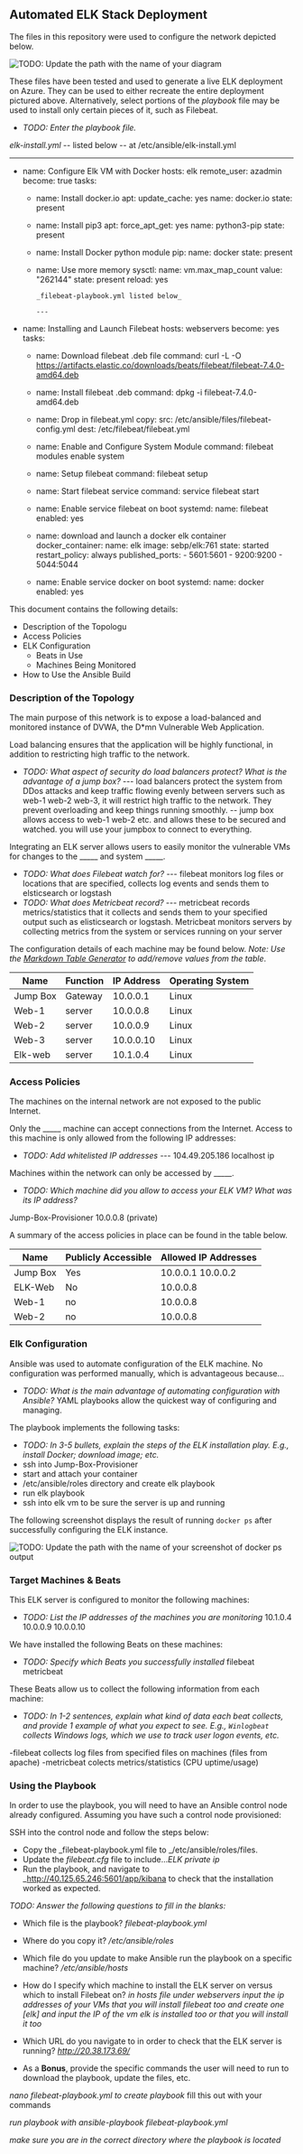 ## Automated ELK Stack Deployment

The files in this repository were used to configure the network depicted below.

![TODO: Update the path with the name of your diagram](Images/NetworkDiagram.png)

These files have been tested and used to generate a live ELK deployment on Azure. They can be used to either recreate the entire deployment pictured above. Alternatively, select portions of the _playbook_ file may be used to install only certain pieces of it, such as Filebeat.

  - _TODO: Enter the playbook file._

  _elk-install.yml_   -- listed below -- at /etc/ansible/elk-install.yml

  ---
- name: Configure Elk VM with Docker
  hosts: elk
  remote_user: azadmin
  become: true
  tasks:
    
  - name: Install docker.io
      apt:
        update_cache: yes
        name: docker.io
        state: present

  - name: Install pip3
      apt:
        force_apt_get: yes
        name: python3-pip
        state: present

  - name: Install Docker python module
      pip:
        name: docker
        state: present

  - name: Use more memory
      sysctl:
        name: vm.max_map_count
        value: "262144"
        state: present
        reload: yes


        _filebeat-playbook.yml listed below_

        ---
- name: Installing and Launch Filebeat
  hosts: webservers
  become: yes
  tasks:

  - name: Download filebeat .deb file
    command: curl -L -O https://artifacts.elastic.co/downloads/beats/filebeat/filebeat-7.4.0-amd64.deb

  - name: Install filebeat .deb
    command: dpkg -i filebeat-7.4.0-amd64.deb

  - name: Drop in filebeat.yml
    copy:
      src: /etc/ansible/files/filebeat-config.yml
      dest: /etc/filebeat/filebeat.yml

  - name: Enable and Configure System Module
    command: filebeat modules enable system

  - name: Setup filebeat
    command: filebeat setup

  - name: Start filebeat service
    command: service filebeat start

  - name: Enable service filebeat on boot
    systemd:
      name: filebeat
      enabled: yes

  - name: download and launch a docker elk container
      docker_container:
        name: elk
        image: sebp/elk:761
        state: started
        restart_policy: always
        published_ports:
          - 5601:5601
          - 9200:9200
          - 5044:5044

  - name: Enable service docker on boot
      systemd:
        name: docker
        enabled: yes




This document contains the following details:
- Description of the Topologu
- Access Policies
- ELK Configuration
  - Beats in Use
  - Machines Being Monitored
- How to Use the Ansible Build


### Description of the Topology

The main purpose of this network is to expose a load-balanced and monitored instance of DVWA, the D*mn Vulnerable Web Application.

Load balancing ensures that the application will be highly functional, in addition to restricting high traffic to the network.
- _TODO: What aspect of security do load balancers protect? What is the advantage of a jump box?_ 
--- load balancers protect the system from DDos attacks and keep traffic flowing evenly between servers such as web-1 web-2 web-3, it will restrict high traffic to the network. They prevent overloading and keep things running smoothly. 
-- jump box allows access to web-1 web-2 etc. and allows these to be secured and watched. you will use your jumpbox to connect to everything.

Integrating an ELK server allows users to easily monitor the vulnerable VMs for changes to the _____ and system _____.
- _TODO: What does Filebeat watch for?_
--- filebeat monitors log files or locations that are specified, collects log events and sends them to elsticsearch or logstash
- _TODO: What does Metricbeat record?_
--- metricbeat records metrics/statistics that it collects and sends them to your specified output such as elisticsearch or logstash. Metricbeat monitors servers by collecting metrics from the system or services running on your server

The configuration details of each machine may be found below.
_Note: Use the [Markdown Table Generator](http://www.tablesgenerator.com/markdown_tables) to add/remove values from the table_.

| Name     | Function | IP Address | Operating System |
|----------|----------|------------|------------------|
| Jump Box | Gateway  | 10.0.0.1   | Linux            |
| Web-1    | server   | 10.0.0.8   | Linux            |
| Web-2    | server   | 10.0.0.9   | Linux            |
| Web-3    | server   | 10.0.0.10  | Linux            |
| Elk-web  | server   | 10.1.0.4   | Linux            |

### Access Policies

The machines on the internal network are not exposed to the public Internet. 

Only the _____ machine can accept connections from the Internet. Access to this machine is only allowed from the following IP addresses:
- _TODO: Add whitelisted IP addresses_
--- 104.49.205.186 localhost ip

Machines within the network can only be accessed by _____.
- _TODO: Which machine did you allow to access your ELK VM? What was its IP address?_

Jump-Box-Provisioner 10.0.0.8 (private)

A summary of the access policies in place can be found in the table below.

| Name     | Publicly Accessible | Allowed IP Addresses |
|----------|---------------------|----------------------|
| Jump Box | Yes                 | 10.0.0.1 10.0.0.2    |
| ELK-Web  |  No                 |  10.0.0.8            |
| Web-1    |  no                 |  10.0.0.8            |
| Web-2    |  no                 |  10.0.0.8            |

### Elk Configuration

Ansible was used to automate configuration of the ELK machine. No configuration was performed manually, which is advantageous because...
- _TODO: What is the main advantage of automating configuration with Ansible?_ YAML playbooks allow the quickest way of configuring and managing.

The playbook implements the following tasks:
- _TODO: In 3-5 bullets, explain the steps of the ELK installation play. E.g., install Docker; download image; etc._
- ssh into Jump-Box-Provisioner
- start and attach your container
- /etc/ansible/roles directory and create elk playbook
- run elk playbook
- ssh into elk vm to be sure the server is up and running

The following screenshot displays the result of running `docker ps` after successfully configuring the ELK instance.

![TODO: Update the path with the name of your screenshot of docker ps output](Images/DockerPS.png)

### Target Machines & Beats
This ELK server is configured to monitor the following machines:
- _TODO: List the IP addresses of the machines you are monitoring_
10.1.0.4
10.0.0.9
10.0.0.10

We have installed the following Beats on these machines:
- _TODO: Specify which Beats you successfully installed_
filebeat
metricbeat

These Beats allow us to collect the following information from each machine:
- _TODO: In 1-2 sentences, explain what kind of data each beat collects, and provide 1 example of what you expect to see. E.g., `Winlogbeat` collects Windows logs, which we use to track user logon events, etc._

-filebeat collects log files from specified files on machines (files from apache)
-metricbeat colects metrics/statistics (CPU uptime/usage)

### Using the Playbook
In order to use the playbook, you will need to have an Ansible control node already configured. Assuming you have such a control node provisioned: 

SSH into the control node and follow the steps below:
- Copy the _filebeat-playbook.yml file to _/etc/ansible/roles/files.
- Update the _filebeat.cfg_ file to include..._ELK private ip_ 
- Run the playbook, and navigate to _http://40.125.65.246:5601/app/kibana to check that the installation worked as expected.

_TODO: Answer the following questions to fill in the blanks:_
- Which file is the playbook? _filebeat-playbook.yml_ 

- Where do you copy it? _/etc/ansible/roles_

- Which file do you update to make Ansible run the playbook on a specific machine? _/etc/ansible/hosts_

- How do I specify which machine to install the ELK server on versus which to install Filebeat on? _in hosts file under webservers input the ip addresses of your VMs that you will install filebeat too and create one [elk] and input the IP of the vm elk is installed too or that you will install it too_

- Which URL do you navigate to in order to check that the ELK server is running? _http://20.38.173.69/_

- As a **Bonus**, provide the specific commands the user will need to run to download the playbook, update the files, etc.

_nano filebeat-playbook.yml to create playbook_ fill this out with your commands

_run playbook with ansible-playbook filebeat-playbook.yml_

_make sure you are in the correct directory where the playbook is located_


